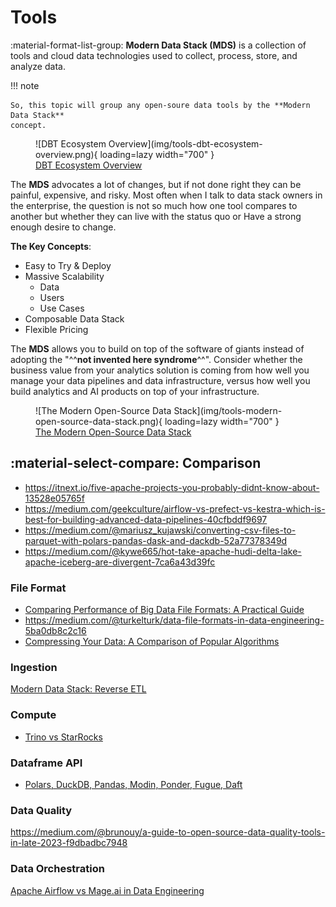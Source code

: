 # Tools

:material-format-list-group: **Modern Data Stack (MDS)** is a collection of tools and cloud
data technologies used to collect, process, store, and analyze data.

!!! note

    So, this topic will group any open-soure data tools by the **Modern Data Stack**
    concept.

<figure markdown="span">
  ![DBT Ecosystem Overview](img/tools-dbt-ecosystem-overview.png){ loading=lazy width="700" }
  <figcaption><a href="https://bitestreams.com/blog/modern-data-stack/">DBT Ecosystem Overview</a></figcaption>
</figure>

The **MDS** advocates a lot of changes, but if not done right they can
be painful, expensive, and risky. Most often when I talk to data stack owners in
the enterprise, the question is not so much how one tool compares to another but
whether they can live with the status quo or Have a strong enough desire to
change.

**The Key Concepts**:

- Easy to Try & Deploy
- Massive Scalability
    - Data
    - Users
    - Use Cases
- Composable Data Stack
- Flexible Pricing

The **MDS** allows you to build on top of the software of giants instead of adopting
the "^^**not invented here syndrome**^^". Consider whether the business value from your
analytics solution is coming from how well you manage your data pipelines and
data infrastructure, versus how well you build analytics and AI products on
top of your infrastructure.

<figure markdown="span">
  ![The Modern Open-Source Data Stack](img/tools-modern-open-source-data-stack.png){ loading=lazy width="700" }
  <figcaption><a href="https://www.datafold.com/blog/the-modern-data-stack-open-source-edition#instrumentation/">The Modern Open-Source Data Stack</a></figcaption>
</figure>

## :material-select-compare: Comparison

- https://itnext.io/five-apache-projects-you-probably-didnt-know-about-13528e05765f
- https://medium.com/geekculture/airflow-vs-prefect-vs-kestra-which-is-best-for-building-advanced-data-pipelines-40cfbddf9697
- https://medium.com/@mariusz_kujawski/converting-csv-files-to-parquet-with-polars-pandas-dask-and-dackdb-52a77378349d
- https://medium.com/@kywe665/hot-take-apache-hudi-delta-lake-apache-iceberg-are-divergent-7ca6a43d39fc

### File Format

- [Comparing Performance of Big Data File Formats: A Practical Guide](https://towardsdatascience.com/comparing-performance-of-big-data-file-formats-a-practical-guide-ef366561b7d2)
- https://medium.com/@turkelturk/data-file-formats-in-data-engineering-5ba0db8c2c16
- [Compressing Your Data: A Comparison of Popular Algorithms](https://thedatasalesguy.medium.com/compressing-your-data-a-comparison-of-popular-algorithms-7a7dc341af94)

### Ingestion

[](https://jove.medium.com/airbyte-or-meltano-lazy-mans-guide-3b869c7d80f1)
[Modern Data Stack: Reverse ETL](https://blog.stackademic.com/modern-data-stack-reverse-etl-e77c920887ae)

### Compute

- [Trino vs StarRocks](https://blog.devgenius.io/comparison-of-the-open-source-query-engines-trino-and-starrocks-cf959049f9ab)

### Dataframe API

- [Polars, DuckDB, Pandas, Modin, Ponder, Fugue, Daft](https://rathoreaparna678.medium.com/polars-duckdb-pandas-modin-ponder-fugue-daft-which-one-is-the-best-dataframe-and-sql-tool-e8f7cba550cb)

### Data Quality

https://medium.com/@brunouy/a-guide-to-open-source-data-quality-tools-in-late-2023-f9dbadbc7948

### Data Orchestration

[Apache Airflow vs Mage.ai in Data Engineering](https://medium.com/odicis-data-engineering/apache-airflow-vs-mage-ai-in-data-engineering-745c040a05e8)
